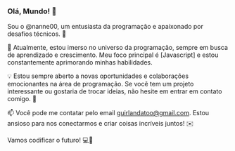 ### Olá, Mundo! 👋

Sou o @nanne00, um entusiasta da programação e apaixonado por desafios técnicos. 🚀

🌱 Atualmente, estou imerso no universo da programação, sempre em busca de aprendizado e crescimento. Meu foco principal é [Javascript] e estou constantemente aprimorando minhas habilidades.

💡 Estou sempre aberto a novas oportunidades e colaborações emocionantes na área de programação. Se você tem um projeto interessante ou gostaria de trocar ideias, não hesite em entrar em contato comigo. 🤝

📫 Você pode me contatar pelo email guirlandatoo@gmail.com. Estou ansioso para nos conectarmos e criar coisas incríveis juntos! ✉️

Vamos codificar o futuro! 💻🌟
